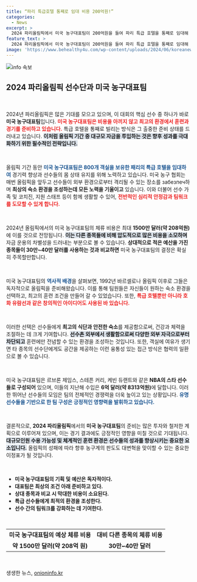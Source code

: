 ```yaml
---
title: “파리 특급호텔 통째로 임대 비용 200억원!”
categories:
  - News
excerpt: >
  2024 파리올림픽에서 미국 농구대표팀이 200억원을 들여 파리 특급 호텔을 통째로 임대해 화제! NBA 스타들이 초호화 생활을 즐길 이번 올림픽, 경비와 특별 대우의 모든 비밀을 공개합니다!
feature_text: >
  2024 파리올림픽에서 미국 농구대표팀이 200억원을 들여 파리 특급 호텔을 통째로 임대해 화제! NBA 스타들이 초호화 생활을 즐길 이번 올림픽, 경비와 특별 대우의 모든 비밀을 공개합니다!
image: 'https://www.behealthy4u.com/wp-content/uploads/2024/06/koreanews.jpg'
---
```


<p><img src="https://www.behealthy4u.com/wp-content/uploads/2024/06/koreanews.jpg" alt="info 속보" /></p>

<h2 data-ke-size="size26">2024 파리올림픽 선수단과 미국 농구대표팀</h2>

<p data-ke-size="size16">&nbsp;</p>

<p>2024년 파리올림픽은 많은 기대를 모으고 있으며, 이 대회의 핵심 선수 중 하나가 바로 <b>미국 농구대표팀</b>입니다. <b><span style="color: #ee2323;">미국 농구대표팀은 비용을 아끼지 않고 최고의 환경에서 훈련과 경기를 준비하고 있습니다.</span></b> 특급 호텔을 통째로 빌리는 방식은 그 출중한 준비 상태를 드러내고 있습니다. <b><span style="background-color: #21538527;">이처럼 올림픽 기간 중 대규모 자금을 투입하는 것은 향후 성과를 극대화하기 위한 필수적인 전략입니다.</span></b> </p>

<p data-ke-size="size16">&nbsp;</p>

<p>올림픽 기간 동안 <b><span style="color: #1a5490;">미국 농구대표팀은 800개 객실을 보유한 패리의 특급 호텔을 임대하여</span></b> 경기력 향상과 선수들의 몸 상태 유지를 위해 노력하고 있습니다. 미국 농구 협회는 매번 올림픽을 앞두고 선수들이 외부 환경으로부터 격리될 수 있는 장소를 забезпеч하며 <b>최상의 숙소 환경을 조성하는데 모든 노력을 기울이고</b> 있습니다. 이와 더불어 선수 가족 및 코치진, 지원 스태프 등이 함께 생활할 수 있어, <b><span style="color: #ee2323;">전반적인 심리적 안정감과 팀워크를 도모할 수 있게 합니다.</span></b></p>

<p data-ke-size="size16">&nbsp;</p>

<p>2024년 올림픽에서의 미국 농구대표팀의 체류 비용은 최대 <b>1500만 달러(약 208억원)</b>에 이를 것으로 전망됩니다. <b><span style="background-color: #21538527;">이는 다른 종목들에 비해 압도적으로 많은 비용을 소모하며</span></b> 자금 운용의 차별성을 드러내는 부분으로 볼 수 있습니다. <b>상대적으로 적은 예산을 가진 종목들이 30만~40만 달러를 사용하는 것과 비교하면</b> 미국 농구대표팀의 결정은 확실히 주목할만합니다. </p>

<p data-ke-size="size16">&nbsp;</p>

<p>미국 농구대표팀의 <b><span style="color: #1a5490;">역사적 배경</span></b>을 살펴보면, 1992년 바르셀로나 올림픽 이후로 그들은 독자적으로 올림픽을 준비해왔습니다. 이를 통해 팀원들은 자신들이 원하는 숙소 환경을 선택하고, 최고의 훈련 조건을 만들어 갈 수 있었습니다. 또한, <b><span style="color: #ee2323;">특급 호텔뿐만 아니라 호화 유람선과 같은 창의적인 아이디어도 사용된 바 있습니다.</span></b> </p>

<p data-ke-size="size16">&nbsp;</p>

<p>이러한 선택은 선수들에게 <b>최고의 식단과 안전한 숙소</b>를 제공함으로써, 건강과 체력을 조절하는 데 크게 기여합니다. <b><span style="background-color: #21538527;">선수촌 외부에서 생활함으로써 다양한 외부 자극으로부터 차단되고</span></b> 훈련에만 전념할 수 있는 환경을 조성하는 것입니다. 또한, 객실에 여유가 생기면 타 종목의 선수단에게도 공간을 제공하는 이런 융통성 있는 접근 방식은 협력의 일환으로 볼 수 있습니다. </p>

<p data-ke-size="size16">&nbsp;</p>

<p>미국 농구대표팀은 르브론 제임스, 스테픈 커리, 케빈 듀랜트와 같은 <b>NBA의 스타 선수들로 구성되어</b> 있으며, 이들의 지난해 수입은 <b>6억 달러(약 8313억원)</b>에 달합니다. 이러한 뛰어난 선수들의 모임은 팀의 전체적인 경쟁력을 더욱 높이고 있는 상황입니다. <b><span style="color: #1a5490;">유명 선수들을 기반으로 한 팀 구성은 긍정적인 영향력을 발휘하고 있습니다.</span></b></p>

<p data-ke-size="size16">&nbsp;</p>

<p>결론적으로, <b>2024 파리올림픽</b>에서의 <b>미국 농구대표팀</b>의 준비는 많은 투자와 철저한 계획으로 이루어져 있으며, 이는 경기 결과에도 긍정적인 영향을 미칠 것으로 기대됩니다. <b><span style="background-color: #21538527;">대규모인원 수용 가능성 및 체계적인 훈련 환경은 선수들의 성과를 향상시키는 중요한 요소입니다.</span></b> 올림픽의 성패에 따라 향후 농구계의 판도도 대변혁을 맞이할 수 있는 중요한 이정표가 될 것입니다. </p>

<p data-ke-size="size16">&nbsp;</p>

<ul>
<li><b>미국 농구대표팀의 기획 및 예산은 독자적이다.</b></li>
<li><b>대표팀은 최상의 조건 아래 준비하고 있다.</b></li>
<li><b>상대 종목과 비교 시 막대한 비용이 소요된다.</b></li>
<li><b>특급 선수들에게 최적의 환경을 조성한다.</b></li>
<li><b>선수 간의 팀워크를 강화하는 데 기여한다.</b></li>
</ul>

<p data-ke-size="size16">&nbsp;</p>

<table>
<tr>
<td style="text-align: center; height: 17px;"><b>미국 농구대표팀의 예상 체류 비용</b></td>
<td style="text-align: center; height: 17px;"><b>대비 다른 종목의 체류 비용</b></td>
</tr>
<tr>
<td style="text-align: center; height: 17px;"><b>약 1500만 달러(약 208억 원)</b></td>
<td style="text-align: center; height: 17px;"><b>30만~40만 달러</b></td>
</tr>
</table>

<p data-ke-size="size16">&nbsp;</p>
생생한 뉴스, <a href="https://onioninfo.kr" rel="dofollow">onioninfo.kr</a>


